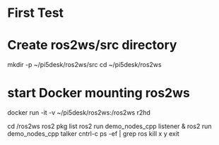 # First Test

# Create ros2ws/src directory
mkdir -p ~/pi5desk/ros2ws/src
cd ~/pi5desk/ros2ws

# start Docker mounting ros2ws
docker run -it -v ~/pi5desk/ros2ws:/ros2ws r2hd

   cd /ros2ws
   ros2 pkg list
   ros2 run demo_nodes_cpp listener & ros2 run demo_nodes_cpp talker
   cntrl-c
   ps -ef | grep ros
   kill x y
   exit


